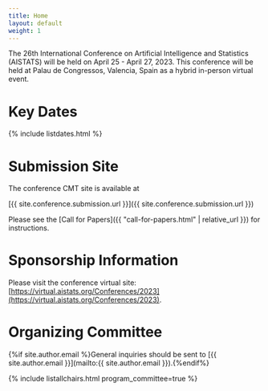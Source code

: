 ```yaml
---
title: Home
layout: default
weight: 1
---
```


The 26th International Conference on Artificial Intelligence and Statistics (AISTATS) will be held on April 25 - April 27, 2023. This conference will be held at Palau de Congressos, Valencia, Spain as a hybrid in-person virtual event.

# Key Dates 

{% include listdates.html %}

# Submission Site

The conference CMT site is available at 

[{{ site.conference.submission.url }}]({{ site.conference.submission.url }})

Please see the [Call for Papers]({{ "call-for-papers.html" | relative_url }}) for instructions. 

# Sponsorship Information

Please visit the conference virtual site: [https://virtual.aistats.org/Conferences/2023](https://virtual.aistats.org/Conferences/2023).



# Organizing Committee

{%if site.author.email %}General inquiries should be sent to [{{ site.author.email }}](mailto:{{ site.author.email }}).{%endif%}

{% include listallchairs.html program_committee=true %}

<!-- # Contributing 

If you would like to nominate yourself or a colleague for a role as a reviewer, meta-reviewer, or organizing committee member (future or current), then you can do so using the following form:

[https://forms.gle/5HmYFiNCHfEm7ipt9](https://forms.gle/5HmYFiNCHfEm7ipt9) -->